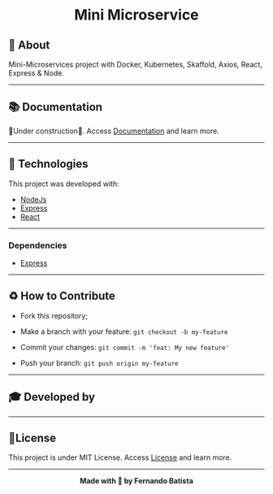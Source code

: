 <h1 align="center">Mini Microservice</h1>
<!---
<p align="center">
<img src=""/>
</p>
-->

<!---<div align="center">
<img src="https://img.shields.io/badge/ECOMMERCE-CLONE-343a40?style=for-the-badge&logo=appveyor"/><img src="https://img.shields.io/badge/LICENSE-MIT-343a40?style=for-the-badge&logo=appveyor" />

![GitHub top language](https://img.shields.io/github/languages/count/Nandosbx/mern-ecommerce-clone?color=343a40&&style=for-the-badge&logo=appveyor)![GitHub top language](https://img.shields.io/github/languages/top/Nandosbx/mern-ecommerce-clone?color=343a40&&style=for-the-badge&logo=appveyor)![GitHub last commit](https://img.shields.io/github/last-commit/Nandosbx/mern-ecommerce-clone?color=343a40&&style=for-the-badge&logo=appveyor)![GitHub repo size](https://img.shields.io/github/repo-size/Nandosbx/mern-ecommerce-clone?color=343a40&&style=for-the-badge&logo=appveyor)![GitHub issues](https://img.shields.io/github/issues/Nandosbx/mern-ecommerce-clone?color=343a40&&style=for-the-badge&logo=appveyor)
</div>-->



<h2>📖 About</h2>

Mini-Microservices project with Docker, Kubernetes, Skaffold, Axios, React, Express & Node.

------------

<h2>📚 Documentation</h2>

🚧Under construction🚧.
Access <a href="https://github.com/Nandosbx/mern-ecommerce-clone/blob/master/DOCUMENTATION.md">Documentation</a> and learn more.

------------

<h2>🚀 Technologies</h2>

This project was developed with:
- [NodeJs](https://nodejs.org/en/ "NodeJs")
- [Express](https://expressjs.com/ "Express")
- [React](https://reactjs.org/ "React")


------------


<h3>Dependencies</h3>

- [Express](https://expressjs.com/ "Express")



------------


<h2>♻️ How to Contribute</h2>

- Fork this repository;

- Make a branch with your feature: `git checkout -b my-feature`

- Commit your changes: `git commit -m 'feat: My new feature'`

- Push your branch: `git push origin my-feature`

------------

<h2>🎓 Developed by</h2>


------------


<h2>📃License</h2>

This project is under MIT License. Access <a href="https://github.com/Nandosbx/mern-ecommerce-clone/blob/master/LICENSE.md">License</a> and learn more.

------------


<footer align="center">
 <strong align="center">Made with 💜 by Fernando Batista</strong>
</footer>
